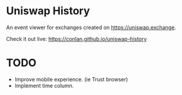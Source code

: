 # Uniswap History

An event viewer for exchanges created on https://uniswap.exchange.

Check it out live: https://conlan.github.io/uniswap-history

# TODO

- Improve mobile experience. (ie Trust browser)
- Implement time column.
